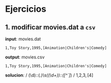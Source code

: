 Ejercicios
==========

## 1. modificar movies.dat a `csv`

**input**: movies.dat

`1,Toy Story,1995,[Animation|Children's|Comedy]`

**output**: movies.csv

`1,Toy Story,1995,[Animation|Children's|Comedy]`

**solucion**: 
    / (\d)::(.*)\s\((\d+)\)::([^`]*) /
    $1,$2,$3,[$4]